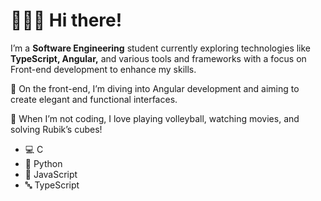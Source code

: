 # 👋🇧🇷 Hi there! 

I’m a **Software Engineering** student currently exploring technologies like **TypeScript, Angular,** and various tools and frameworks with a focus on Front-end development to enhance my skills.

🔧 On the front-end, I’m diving into Angular development and aiming to create elegant and functional interfaces.

🏐 When I’m not coding, I love playing volleyball, watching movies, and solving Rubik’s cubes!

- 💻 C
- 🐍 Python
- 🦏 JavaScript
- 🔤 TypeScript
